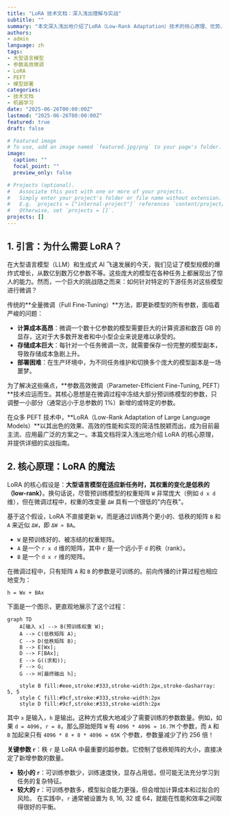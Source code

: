 ```yaml
---
title: "LoRA 技术文档：深入浅出理解与实战"
subtitle: ""
summary: "本文深入浅出地介绍了LoRA（Low-Rank Adaptation）技术的核心原理、优势、实战指南以及部署策略，帮助读者全面理解这一革命性的参数高效微调方法。"
authors:
- admin
language: zh
tags:
- 大型语言模型
- 参数高效微调
- LoRA
- PEFT
- 模型部署
categories:
- 技术文档
- 机器学习
date: "2025-06-26T00:00:00Z"
lastmod: "2025-06-26T00:00:00Z"
featured: true
draft: false

# Featured image
# To use, add an image named `featured.jpg/png` to your page's folder.
image:
  caption: ""
  focal_point: ""
  preview_only: false

# Projects (optional).
#   Associate this post with one or more of your projects.
#   Simply enter your project's folder or file name without extension.
#   E.g. `projects = ["internal-project"]` references `content/project/deep-learning/index.md`.
#   Otherwise, set `projects = []`.
projects: []
---
```


## 1. 引言：为什么需要 LoRA？

在大型语言模型（LLM）和生成式 AI 飞速发展的今天，我们见证了模型规模的爆炸式增长，从数亿到数万亿参数不等。这些庞大的模型在各种任务上都展现出了惊人的能力。然而，一个巨大的挑战随之而来：如何针对特定的下游任务对这些模型进行微调？

传统的**全量微调（Full Fine-Tuning）**方法，即更新模型的所有参数，面临着严峻的问题：

*   **计算成本高昂**：微调一个数十亿参数的模型需要巨大的计算资源和数百 GB 的显存，这对于大多数开发者和中小型企业来说是难以承受的。
*   **存储成本巨大**：每针对一个任务微调一次，就需要保存一份完整的模型副本，导致存储成本急剧上升。
*   **部署困难**：在生产环境中，为不同任务维护和切换多个庞大的模型副本是一场噩梦。

为了解决这些痛点，**参数高效微调（Parameter-Efficient Fine-Tuning, PEFT）**技术应运而生。其核心思想是在微调过程中冻结大部分预训练模型的参数，只调整一小部分（通常远小于总参数的 1%）新增的或特定的参数。

在众多 PEFT 技术中，**LoRA（Low-Rank Adaptation of Large Language Models）**以其出色的效果、高效的性能和实现的简洁性脱颖而出，成为目前最主流、应用最广泛的方案之一。本篇文档将深入浅出地介绍 LoRA 的核心原理，并提供详细的实战指南。

## 2. 核心原理：LoRA 的魔法

LoRA 的核心假设是：**大型语言模型在适应新任务时，其权重的变化是低秩的（low-rank）**。换句话说，尽管预训练模型的权重矩阵 `W` 非常庞大（例如 `d x d` 维），但在微调过程中，权重的改变量 `ΔW` 具有一个很低的"内在秩"。

基于这个假设，LoRA 不直接更新 `W`，而是通过训练两个更小的、低秩的矩阵 `B` 和 `A` 来近似 `ΔW`，即 `ΔW ≈ BA`。

*   `W` 是预训练好的、被冻结的权重矩阵。
*   `A` 是一个 `r x d` 维的矩阵，其中 `r` 是一个远小于 `d` 的秩（rank）。
*   `B` 是一个 `d x r` 维的矩阵。

在微调过程中，只有矩阵 `A` 和 `B` 的参数是可训练的。前向传播的计算过程也相应地变为：

`h = Wx + BAx`

下面是一个图示，更直观地展示了这个过程：

```mermaid
graph TD
    A[输入 x] --> B(预训练权重 W);
    A --> C(低秩矩阵 A);
    C --> D(低秩矩阵 B);
    B --> E[Wx];
    D --> F[BAx];
    E --> G((求和));
    F --> G;
    G --> H[最终输出 h];

    style B fill:#eee,stroke:#333,stroke-width:2px,stroke-dasharray: 5, 5
    style C fill:#9cf,stroke:#333,stroke-width:2px
    style D fill:#9cf,stroke:#333,stroke-width:2px
```

其中 `x` 是输入，`h` 是输出。这种方式极大地减少了需要训练的参数数量。例如，如果 `d = 4096`，`r = 8`，那么原始矩阵 `W` 有 `4096 * 4096 ≈ 16.7M` 个参数，而 `A` 和 `B` 加起来只有 `4096 * 8 + 8 * 4096 ≈ 65K` 个参数，参数量减少了约 256 倍！

**关键参数 `r`**：秩 `r` 是 LoRA 中最重要的超参数。它控制了低秩矩阵的大小，直接决定了新增参数的数量。
*   **较小的 `r`**：可训练参数少，训练速度快，显存占用低，但可能无法充分学习到任务的复杂特征。
*   **较大的 `r`**：可训练参数多，模型拟合能力更强，但会增加计算成本和过拟合的风险。
在实践中，`r` 通常被设置为 8, 16, 32 或 64，就能在性能和效率之间取得很好的平衡。